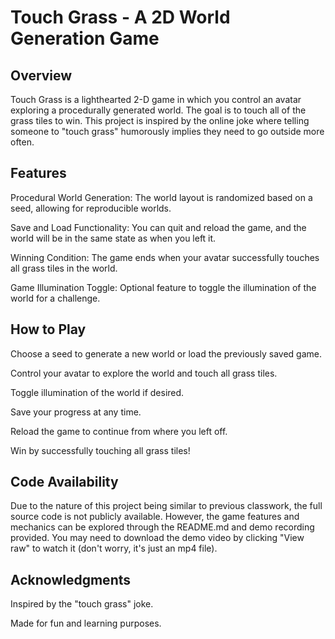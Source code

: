 # Touch Grass - A 2D World Generation Game
## Overview
Touch Grass is a lighthearted 2-D game in which you control an avatar exploring a procedurally generated world. The goal is to touch all of the grass tiles to win. This project is inspired by the online joke where telling someone to "touch grass" humorously implies they need to go outside more often.

## Features
Procedural World Generation: The world layout is randomized based on a seed, allowing for reproducible worlds.

Save and Load Functionality: You can quit and reload the game, and the world will be in the same state as when you left it.

Winning Condition: The game ends when your avatar successfully touches all grass tiles in the world.

Game Illumination Toggle: Optional feature to toggle the illumination of the world for a challenge.

## How to Play
Choose a seed to generate a new world or load the previously saved game.

Control your avatar to explore the world and touch all grass tiles.

Toggle illumination of the world if desired.

Save your progress at any time.

Reload the game to continue from where you left off.

Win by successfully touching all grass tiles!

## Code Availability
Due to the nature of this project being similar to previous classwork, the full source code is not publicly available. However, the game features and mechanics can be explored through the README.md and demo recording provided. You may need to download the demo video by clicking "View raw" to watch it (don't worry, it's just an mp4 file).

## Acknowledgments
Inspired by the "touch grass" joke.

Made for fun and learning purposes.
